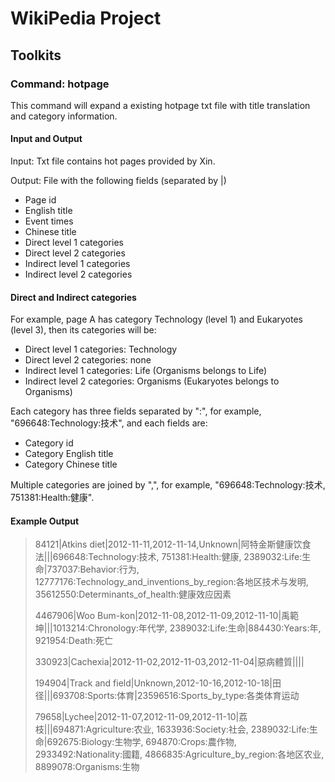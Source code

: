 
# WikiPedia Project

## Toolkits

### Command: hotpage

This command will expand a existing hotpage txt file with title translation and category information.

#### Input and Output

Input: Txt file contains hot pages provided by Xin.

Output: File with the following fields (separated by |)

* Page id
* English title
* Event times
* Chinese title
* Direct level 1 categories
* Direct level 2 categories
* Indirect level 1 categories
* Indirect level 2 categories

#### Direct and Indirect categories

For example, page A has category Technology (level 1) and Eukaryotes (level 3), then its categories will be:

* Direct level 1 categories: Technology
* Direct level 2 categories: none
* Indirect level 1 categories: Life (Organisms belongs to Life)
* Indirect level 2 categories: Organisms (Eukaryotes belongs to Organisms)

Each category has three fields separated by ":", for example, "696648:Technology:技术", and each fields are:

* Category id
* Category English title
* Category Chinese title

Multiple categories are joined by ",", for example, "696648:Technology:技术, 751381:Health:健康".

#### Example Output

> 84121|Atkins diet|2012-11-11,2012-11-14,Unknown|阿特金斯健康饮食法|||696648:Technology:技术, 751381:Health:健康, 2389032:Life:生命|737037:Behavior:行为, 12777176:Technology_and_inventions_by_region:各地区技术与发明, 35612550:Determinants_of_health:健康效应因素
>
> 4467906|Woo Bum-kon|2012-11-08,2012-11-09,2012-11-10|禹範坤|||1013214:Chronology:年代学, 2389032:Life:生命|884430:Years:年, 921954:Death:死亡
>
> 330923|Cachexia|2012-11-02,2012-11-03,2012-11-04|惡病體質||||
>
> 194904|Track and field|Unknown,2012-10-16,2012-10-18|田径|||693708:Sports:体育|23596516:Sports_by_type:各类体育运动
>
> 79658|Lychee|2012-11-07,2012-11-09,2012-11-10|荔枝|||694871:Agriculture:农业, 1633936:Society:社会, 2389032:Life:生命|692675:Biology:生物学, 694870:Crops:農作物, 2933492:Nationality:國籍, 4866835:Agriculture_by_region:各地区农业, 8899078:Organisms:生物
